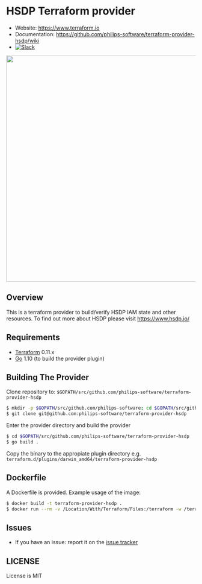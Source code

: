 # HSDP Terraform provider

- Website: https://www.terraform.io
- Documentation: https://github.com/philips-software/terraform-provider-hsdp/wiki
- [![Slack](https://philips-software-slackin.now.sh/badge.svg)](https://philips-software-slackin.now.sh)

<img src="https://cdn.rawgit.com/hashicorp/terraform-website/master/content/source/assets/images/logo-hashicorp.svg" width="600px">

## Overview

This is a terraform provider to build/verify HSDP IAM state and other resources.
To find out more about HSDP please visit https://www.hsdp.io/

## Requirements

-	[Terraform](https://www.terraform.io/downloads.html) 0.11.x
-	[Go](https://golang.org/doc/install) 1.10 (to build the provider plugin)

## Building The Provider

Clone repository to: `$GOPATH/src/github.com/philips-software/terraform-provider-hsdp`

```sh
$ mkdir -p $GOPATH/src/github.com/philips-software; cd $GOPATH/src/github.com/philips-software
$ git clone git@github.com:philips-software/terraform-provider-hsdp
```

Enter the provider directory and build the provider

```sh
$ cd $GOPATH/src/github.com/philips-software/terraform-provider-hsdp
$ go build .
```

Copy the binary to the appropiate plugin directory e.g. `terraform.d/plugins/darwin_amd64/terraform-provider-hsdp`


## Dockerfile

A Dockerfile is provided. Example usage of the image:

```sh
$ docker build -t terraform-provider-hsdp .
$ docker run --rm -v /Location/With/Terraform/Files:/terraform -w /terraform -it terraform-provider-hsdp check
```

## Issues

- If you have an issue: report it on the [issue tracker](https://github.com/philips-software/terraform-provider-hsdp/issues)

## LICENSE

License is MIT

